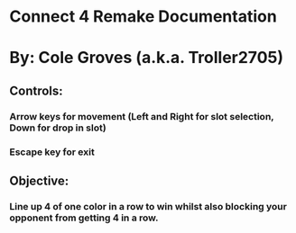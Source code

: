 # Connect 4 Remake Documentation
# By: Cole Groves (a.k.a. Troller2705)

## Controls:

### Arrow keys for movement (Left and Right for slot selection, Down for drop in slot)
### Escape key for exit

## Objective:

### Line up 4 of one color in a row to win whilst also blocking your opponent from getting 4 in a row.
